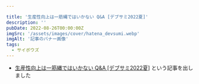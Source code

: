 ```yaml
---

title: '生産性向上は一筋縄ではいかない Q&A [デブサミ2022夏]'
description: ''
pubDate: 2022-08-26T00:00:00Z
imgSrc: '/assets/images/cover/hatena_devsumi.webp'
imgAlt: '記事のバナー画像'
tags: 
  - サイボウズ
---
```


- [生産性向上は一筋縄ではいかない Q&A [デブサミ2022夏]](https://blog.cybozu.io/entry/2022/08/26/100000) という記事を出しました


